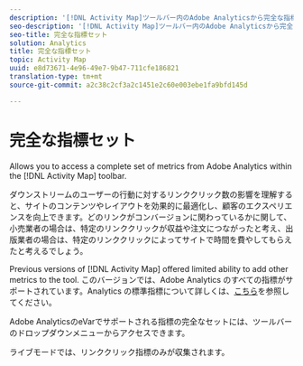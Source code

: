 ```yaml
---
description: '[!DNL Activity Map]ツールバー内のAdobe Analyticsから完全な指標セットにアクセスできます。'
seo-description: '[!DNL Activity Map]ツールバー内のAdobe Analyticsから完全な指標セットにアクセスできます。'
seo-title: 完全な指標セット
solution: Analytics
title: 完全な指標セット
topic: Activity Map
uuid: e8d73671-4e96-49e7-9b47-711cfe186821
translation-type: tm+mt
source-git-commit: a2c38c2cf3a2c1451e2c60e003ebe1fa9bfd145d

---
```



# 完全な指標セット

Allows you to access a complete set of metrics from Adobe Analytics within the [!DNL Activity Map] toolbar.

ダウンストリームのユーザーの行動に対するリンククリック数の影響を理解すると、サイトのコンテンツやレイアウトを効果的に最適化し、顧客のエクスペリエンスを向上できます。どのリンクがコンバージョンに関わっているかに関して、小売業者の場合は、特定のリンククリックが収益や注文につながったと考え、出版業者の場合は、特定のリンククリックによってサイトで時間を費やしてもらえたと考えるでしょう。

Previous versions of [!DNL Activity Map] offered limited ability to add other metrics to the tool. このバージョンでは、Adobe Analytics のすべての指標がサポートされています。Analytics の標準指標について詳しくは、[こちら](https://marketing.adobe.com/resources/help/en_US/reference/metrics.html)を参照してください。

Adobe AnalyticsのeVarでサポートされる指標の完全なセットには、ツールバーのドロップダウンメニューからアクセスできます。

ライブモードでは、リンククリック指標のみが収集されます。
